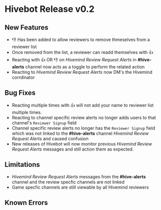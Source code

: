 # Hivebot Release v0.2
## New Features
* 👎 Has been added to allow reviewers to remove thmeselves from a reviewer list
* Once removed from the list, a reviewer can readd themselves with 👍
* Reacting with 👍 OR 👎 on *Hivemind Review Request Alerts* in **#hive-alerts** channel now acts as a toggle to perform the related action
* Reacting to *Hivemind Review Request Alerts* now DM's the Hivemind corrdinator


## Bug Fixes
* Reacting multiple times with 👍 will not add your name to reviewer list multiple times.
* Reacting to channel specific review alerts no longer adds users to that channel's `Reviewer Signup` field
* Channel specific review alerts no longer has the `Reviewer Signup` field which was not linked to the **#hive-alerts** channel *Hivemind Review Request Alerts* and caused confusion
* New releases of Hivebot will now monitor previous *Hivemind Review Request Alerts* messages and still action them as expected.

## Limitations
* *Hivemind Review Request Alerts* messages from the **#hive-alerts** channel and the review specfic channels are not linked
* Game specfic channels are still viewable by all Hivemind reviewers

## Known Errors

